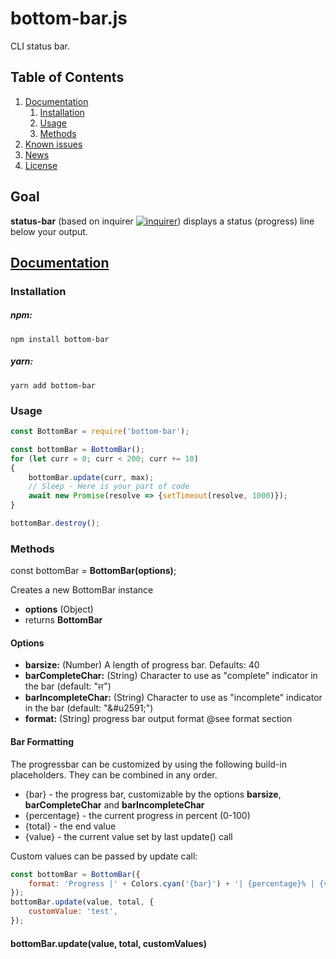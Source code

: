 # bottom-bar.js

CLI status bar.

## Table of Contents
1.  [Documentation](#documentation)
    1.  [Installation](#installation)
    2.  [Usage](#usage)
    3.  [Methods](#methods)
2.  [Known issues](#issues)
3.  [News](#news)
4.  [License](#license)

## Goal

**status-bar** (based on inquirer [![inquirer](https://badge.fury.io/js/inquirer.svg)](http://badge.fury.io/js/inquirer)) displays a status (progress) line below your output.

## [Documentation](#documentation)

<a name="documentation"></a>

### Installation

<a name="installation"></a>
##### npm:
```shell
npm install bottom-bar
```
##### yarn:
```shell
yarn add bottom-bar
```

### Usage
<a name="usage"></a>
```javascript
const BottomBar = require('bottom-bar');

const bottomBar = BottomBar();
for (let curr = 0; curr < 200; curr += 10)
{
    bottomBar.update(curr, max);
    // Sleep - Here is your part of code
    await new Promise(resolve => {setTimeout(resolve, 1000)});
}

bottomBar.destroy();
```

### Methods
<a name="methods"></a>
const bottomBar = **BottomBar(options)**;

Creates a new BottomBar instance
- **options** (Object)
- returns **BottomBar**

#### Options
- **barsize:** (Number) A length of progress bar. Defaults: 40
- **barCompleteChar:** (String) Character to use as "complete" indicator in the bar (default: "&#2588;")
- **barIncompleteChar:** (String) Character to use as "incomplete" indicator in the bar (default: "&#u2591;")
- **format:** (String) progress bar output format @see format section


#### Bar Formatting
The progressbar can be customized by using the following build-in placeholders. They can be combined in any order.

- {bar} - the progress bar, customizable by the options **barsize**, **barCompleteChar** and **barIncompleteChar**
- {percentage} - the current progress in percent (0-100)
- {total} - the end value
- {value} - the current value set by last update() call

Custom values can be passed by update call:
```javascript
const bottomBar = BottomBar({
    format: 'Progress |' + Colors.cyan('{bar}') + '| {percentage}% | {value}/{total} | {customValue}',
});
bottomBar.update(value, total, {
    customValue: 'test',
});
```

#### bottomBar.update(value, total, customValues)